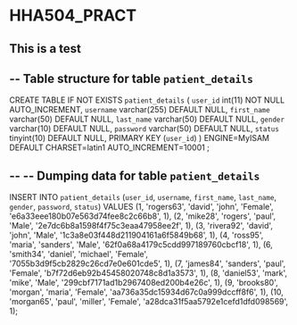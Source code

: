 # HHA504_PRACT
 This is a test
--
-- Table structure for table `patient_details`
--

CREATE TABLE IF NOT EXISTS `patient_details` (
  `user_id` int(11) NOT NULL AUTO_INCREMENT,
  `username` varchar(255) DEFAULT NULL,
  `first_name` varchar(50) DEFAULT NULL,
  `last_name` varchar(50) DEFAULT NULL,
  `gender` varchar(10) DEFAULT NULL,
  `password` varchar(50) DEFAULT NULL,
  `status` tinyint(10) DEFAULT NULL,
  PRIMARY KEY (`user_id`)
) ENGINE=MyISAM  DEFAULT CHARSET=latin1 AUTO_INCREMENT=10001 ;

--
-- Dumping data for table `patient_details`
--

INSERT INTO `patient_details` (`user_id`, `username`, `first_name`, `last_name`, `gender`, `password`, `status`) VALUES
(1, 'rogers63', 'david', 'john', 'Female', 'e6a33eee180b07e563d74fee8c2c66b8', 1),
(2, 'mike28', 'rogers', 'paul', 'Male', '2e7dc6b8a1598f4f75c3eaa47958ee2f', 1),
(3, 'rivera92', 'david', 'john', 'Male', '1c3a8e03f448d211904161a6f5849b68', 1),
(4, 'ross95', 'maria', 'sanders', 'Male', '62f0a68a4179c5cdd997189760cbcf18', 1),
(6, 'smith34', 'daniel', 'michael', 'Female', '7055b3d9f5cb2829c26cd7e0e601cde5', 1),
(7, 'james84', 'sanders', 'paul', 'Female', 'b7f72d6eb92b45458020748c8d1a3573', 1),
(8, 'daniel53', 'mark', 'mike', 'Male', '299cbf7171ad1b2967408ed200b4e26c', 1),
(9, 'brooks80', 'morgan', 'maria', 'Female', 'aa736a35dc15934d67c0a999dccff8f6', 1),
(10, 'morgan65', 'paul', 'miller', 'Female', 'a28dca31f5aa5792e1cefd1dfd098569', 1);